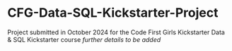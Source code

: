 # CFG-Data-SQL-Kickstarter-Project
Project submitted in October 2024 for the Code First Girls Kickstarter Data &amp; SQL Kickstarter course 
*further details to be added*
